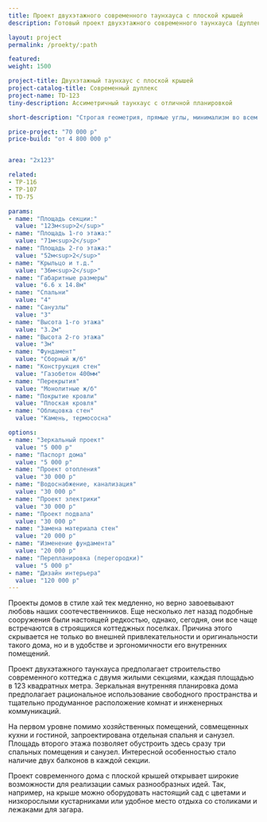 ```yaml
---
title: Проект двухэтажного современного таунхауса с плоской крышей
description: Готовый проект двухэтажного современного таунхауса (дуплекса) на две семьи с плоской крышей, из кирпича, газобетона или пеноблока. Площадь секции&#58; 123 м.кв.

layout: project
permalink: /proekty/:path

featured:
weight: 1500

project-title: Двухэтажный таунхаус с плоской крышей
project-catalog-title: Современный дуплекс
project-name: TD-123
tiny-description: Ассиметричный таунхаус с отличной планировкой

short-description: "Строгая геометрия, прямые углы, минимализм во всем. Двухэтажный таунхаус состоит из 4-х спален, 3-х санузлов, кухни-гостиной. Общая площадь секции 123 м<sup>2</sup>. Философия хай-тека в том, чтобы разумно использовать свободное пространство. При таком подходе крыша станет отличной площадкой для сада или местом для отдыха под открытым небом. Стильный и эффектный дом смотрится современно и привлекает внимание. Хорошая, продуманная планировка, где нет ненужных и лишних пространств, подчеркивает брутальность таунхауса."

price-project: "70 000 р"
price-build: "от 4 800 000 р"


area: "2x123"

related:
- TP-116
- TP-107
- TD-75

params:
- name: "Площадь секции:"
  value: "123м<sup>2</sup>"
- name: "Площадь 1-го этажа:"
  value: "71м<sup>2</sup>"
- name: "Площадь 2-го этажа:"
  value: "52м<sup>2</sup>"
- name: "Крыльцо и т.д."
  value: "36м<sup>2</sup>"
- name: "Габаритные размеры"
  value: "6.6 x 14.8м"
- name: "Спальни"
  value: "4"
- name: "Санузлы"
  value: "3"
- name: "Высота 1-го этажа"
  value: "3.2м"
- name: "Высота 2-го этажа"
  value: "3м"
- name: "Фундамент"
  value: "Сборный ж/б"
- name: "Конструкция стен"
  value: "Газобетон 400мм"
- name: "Перекрытия"
  value: "Монолитные ж/б"
- name: "Покрытие кровли"
  value: "Плоская кровля"
- name: "Облицовка стен"
  value: "Камень, термососна"

options:
- name: "Зеркальный проект"
  value: "5 000 р"
- name: "Паспорт дома"
  value: "5 000 р"
- name: "Проект отопления"
  value: "30 000 р"
- name: "Водоснабжение, канализация"
  value: "30 000 р"
- name: "Проект электрики"
  value: "30 000 р"
- name: "Проект подвала"
  value: "30 000 р"
- name: "Замена материала стен"
  value: "20 000 р"
- name: "Изменение фундамента"
  value: "20 000 р"
- name: "Перепланировка (перегородки)"
  value: "5 000 р"
- name: "Дизайн интерьера"
  value: "120 000 р"
---
```

Проекты домов в стиле хай тек медленно, но верно завоевывают любовь наших соотечественников. Еще несколько лет назад подобные сооружения были настоящей редкостью, однако, сегодня, они все чаще встречаются в строящихся коттеджных поселках. Причина этого скрывается не только во внешней привлекательности и оригинальности такого дома, но и в удобстве и эргономичности его внутренних помещений.

Проект двухэтажного таунхауса предполагает строительство современного коттеджа с двумя жилыми секциями, каждая площадью в 123 квадратных метра. Зеркальная внутренняя планировка дома предполагает рациональное использование свободного пространства и тщательно продуманное расположение комнат и инженерных коммуникаций.

На первом уровне помимо хозяйственных помещений, совмещенных кухни и гостиной, запроектирована отдельная спальня и санузел. Площадь второго этажа позволяет обустроить здесь сразу три спальных помещения и санузел. Интересной особенностью стало наличие двух балконов в каждой секции.

Проект современного дома с плоской крышей открывает широкие возможности для реализации самых разнообразных идей. Так, например, на крыше можно оборудовать настоящий сад с цветами и низкорослыми кустарниками или удобное место отдыха со столиками и лежаками для загара.